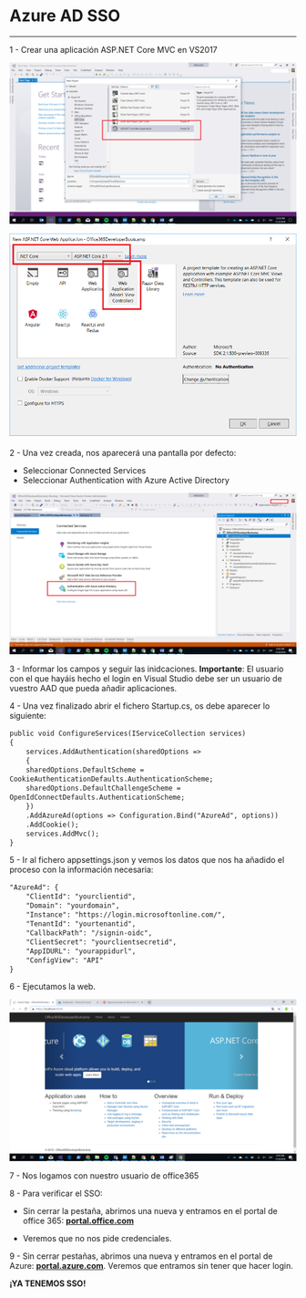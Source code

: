 # Azure AD SSO

----------
1 - Crear una aplicación ASP.NET Core MVC en VS2017

![alt text](../media/SSO/VS2017MVC1.png)
          
![alt text2](../media/SSO/VS2017MVC2.png)

2 - Una vez creada, nos aparecerá una pantalla por defecto:

- Seleccionar Connected Services
- Seleccionar Authentication with Azure Active Directory 
  
![alt text3](../media/SSO/VS2017MVC3.png)

3 - Informar los campos y seguir las inidcaciones. **Importante**: El usuario con el que hayáis  hecho el login en Visual Studio debe ser un usuario de vuestro AAD que pueda añadir aplicaciones.

4 - Una vez finalizado abrir el fichero Startup.cs, os debe aparecer lo siguiente:

	public void ConfigureServices(IServiceCollection services)
	{	
		services.AddAuthentication(sharedOptions =>  
		{  
		sharedOptions.DefaultScheme = CookieAuthenticationDefaults.AuthenticationScheme;  
		sharedOptions.DefaultChallengeScheme = OpenIdConnectDefaults.AuthenticationScheme;  
		})  
		.AddAzureAd(options => Configuration.Bind("AzureAd", options))  
		.AddCookie();  
		services.AddMvc();  
	}

5 - Ir al fichero appsettings.json y vemos los datos que nos ha añadido el proceso con la información necesaria:

	"AzureAd": {
	    "ClientId": "yourclientid",
	    "Domain": "yourdomain",
	    "Instance": "https://login.microsoftonline.com/",
	    "TenantId": "yourtenantid",
	    "CallbackPath": "/signin-oidc",
	    "ClientSecret": "yourclientsecretid",
	    "AppIDURL": "yourappidurl",
	    "ConfigView": "API"
	}

6 - Ejecutamos la web.

![alt text3](../media/SSO/VS2017MVC4.png)

7 - Nos logamos con nuestro usuario de office365

8 - Para verificar el SSO:

- Sin cerrar la pestaña, abrimos una nueva y entramos en el portal de office 365: **[portal.office.com](http://portal.office.com "portal office 365")**
  
- Veremos que no nos pide credenciales.

9 - Sin cerrar pestañas, abrimos una nueva y entramos en el portal de Azure: **[portal.azure.com](https://portal.azure.com "portal azure")**. Veremos que entramos sin tener que hacer login.

**¡YA TENEMOS SSO!**
